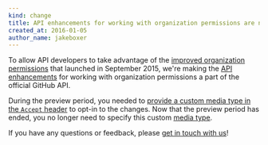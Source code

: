 ```yaml
---
kind: change
title: API enhancements for working with organization permissions are now official
created_at: 2016-01-05
author_name: jakeboxer
---
```


To allow API developers to take advantage of the [improved organization permissions][dotcom-blog-post] that launched in September 2015, we're making the [API enhancements][api-enhancements-blog-post] for working with organization permissions a part of the official GitHub API.

During the preview period, you needed to [provide a custom media type in the `Accept` header][preview-period] to opt-in to the changes. Now that the preview period has ended, you no longer need to specify this custom [media type][custom-media-types].

If you have any questions or feedback, please [get in touch with us][contact]!

[dotcom-blog-post]: https://github.com/blog/2064-new-organization-permissions-now-available
[api-enhancements-blog-post]: /changes/2015-06-24-api-enhancements-for-working-with-organization-permissions/
[preview-period]: /changes/2015-06-24-api-enhancements-for-working-with-organization-permissions/#preview-period
[custom-media-types]: /v3/media/
[contact]: https://github.com/contact?form[subject]=Organization+Permissions+API
